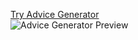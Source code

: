 [Try Advice Generator](https://evelyndotjs-advice-generator.herokuapp.com/ "Advice Generator")
<br>
![Advice Generator Preview](https://i.ibb.co/Bzr7Bp3/Screen-Shot-2022-04-18-at-11-34-36-PM.png)
